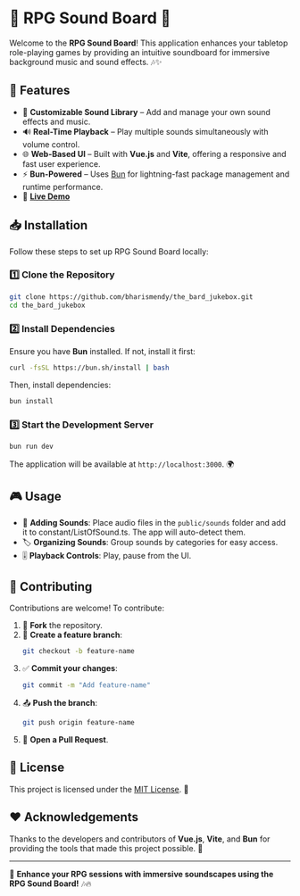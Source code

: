 # 🎵 RPG Sound Board 🎲

Welcome to the **RPG Sound Board**! This application enhances your tabletop role-playing games by providing an intuitive soundboard for immersive background music and sound effects. 🎶✨

## 🚀 Features

- 🎼 **Customizable Sound Library** – Add and manage your own sound effects and music.
- 🔊 **Real-Time Playback** – Play multiple sounds simultaneously with volume control.
- 🌐 **Web-Based UI** – Built with **Vue.js** and **Vite**, offering a responsive and fast user experience.
- ⚡ **Bun-Powered** – Uses [Bun](https://bun.sh/) for lightning-fast package management and runtime performance.
- 🚀 **[Live Demo](https://bharismendy.github.io/the_bard_jukebox/)**

## 📥 Installation

Follow these steps to set up RPG Sound Board locally:

### 1️⃣ Clone the Repository

```sh
git clone https://github.com/bharismendy/the_bard_jukebox.git
cd the_bard_jukebox
```

### 2️⃣ Install Dependencies

Ensure you have **Bun** installed. If not, install it first:

```sh
curl -fsSL https://bun.sh/install | bash
```

Then, install dependencies:

```sh
bun install
```

### 3️⃣ Start the Development Server

```sh
bun run dev
```

The application will be available at `http://localhost:3000`. 🌍

## 🎮 Usage

- 🎵 **Adding Sounds**: Place audio files in the `public/sounds` folder and add it to constant/ListOfSound.ts. The app will auto-detect them.
- 🏷 **Organizing Sounds**: Group sounds by categories for easy access.
- 🎚 **Playback Controls**: Play, pause from the UI.

## 🤝 Contributing

Contributions are welcome! To contribute:

1. 🍴 **Fork** the repository.
2. 🌿 **Create a feature branch**:
   ```sh
   git checkout -b feature-name
   ```
3. ✅ **Commit your changes**:
   ```sh
   git commit -m "Add feature-name"
   ```
4. 📤 **Push the branch**:
   ```sh
   git push origin feature-name
   ```
5. 🔁 **Open a Pull Request**.

## 📜 License

This project is licensed under the [MIT License](LICENSE). 📄

## ❤️ Acknowledgements

Thanks to the developers and contributors of **Vue.js**, **Vite**, and **Bun** for providing the tools that made this project possible. 🙌

---

🎲 **Enhance your RPG sessions with immersive soundscapes using the RPG Sound Board!** 🎶🔥

